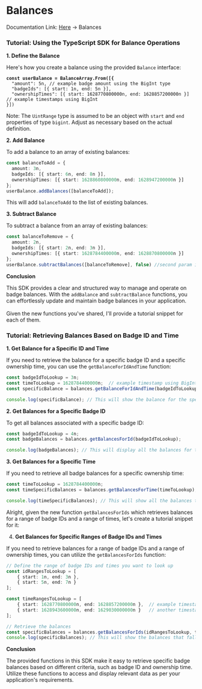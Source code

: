 # Balances

Documentation Link: [Here](https://bitbadges.github.io/bitbadgesjs/packages/bitbadgesjs-sdk/docs) -> Balances



### Tutorial: Using the TypeScript SDK for Balance Operations

**1. Define the Balance**

Here's how you create a balance using the provided `Balance` interface:

<pre class="language-typescript"><code class="lang-typescript"><strong>const userBalance = BalanceArray.From([{
</strong>  "amount": 5n, // example badge amount using the BigInt type
  "badgeIds": [{ start: 1n, end: 5n }],
  "ownershipTimes": [{ start: 1628770800000n, end: 1628857200000n }] // example timestamps using BigInt
}])
</code></pre>

Note: The `UintRange` type is assumed to be an object with `start` and `end` properties of type `bigint`. Adjust as necessary based on the actual definition.

**2. Add Balance**

To add a balance to an array of existing balances:

```typescript
const balanceToAdd = {
  amount: 3n,
  badgeIds: [{ start: 6n, end: 8n }],
  ownershipTimes: [{ start: 1628860800000n, end: 1628947200000n }]
};
userBalance.addBalances([balanceToAdd]);
```

This will add `balanceToAdd` to the list of existing balances.

**3. Subtract Balance**

To subtract a balance from an array of existing balances:

```typescript
const balanceToRemove = {
  amount: 2n,
  badgeIds: [{ start: 2n, end: 3n }],
  ownershipTimes: [{ start: 1628784400000n, end: 1628870800000n }]
};
userBalance.subtractBalances([balanceToRemove], false) //second param is to allow underflow (negatives)
```

**Conclusion**

This SDK provides a clear and structured way to manage and operate on badge balances. With the `addBalance` and `subtractBalance` functions, you can effortlessly update and maintain badge balances in your application.\
\
Given the new functions you've shared, I'll provide a tutorial snippet for each of them.

### Tutorial: Retrieving Balances Based on Badge ID and Time

**1. Get Balance for a Specific ID and Time**

If you need to retrieve the balance for a specific badge ID and a specific ownership time, you can use the `getBalanceForIdAndTime` function:

```typescript
const badgeIdToLookup = 3n;
const timeToLookup = 1628784400000n;  // example timestamp using BigInt
const specificBalance = balances.getBalanceForIdAndTime(badgeIdToLookup, timeToLookup);

console.log(specificBalance); // This will show the balance for the specified badge ID and time, if found.
```

**2. Get Balances for a Specific Badge ID**

To get all balances associated with a specific badge ID:

```typescript
const badgeIdToLookup = 4n;
const badgeBalances = balances.getBalancesForId(badgeIdToLookup);

console.log(badgeBalances); // This will display all the balances for the given badge ID.
```

**3. Get Balances for a Specific Time**

If you need to retrieve all badge balances for a specific ownership time:

```typescript
const timeToLookup = 1628784400000n;
const timeSpecificBalances = balances.getBalancesForTime(timeToLookup);

console.log(timeSpecificBalances); // This will show all the balances that have the specified ownership time.
```

Alright, given the new function `getBalancesForIds` which retrieves balances for a range of badge IDs and a range of times, let's create a tutorial snippet for it:

4. **Get Balances for Specific Ranges of Badge IDs and Times**

If you need to retrieve balances for a range of badge IDs and a range of ownership times, you can utilize the `getBalancesForIds` function:

```typescript
// Define the range of badge IDs and times you want to look up
const idRangesToLookup = [
    { start: 1n, end: 3n },
    { start: 5n, end: 7n }
];

const timeRangesToLookup = [
    { start: 1628770800000n, end: 1628857200000n },  // example timestamp range using BigInt
    { start: 1628943600000n, end: 1629030000000n }   // another timestamp range
];

// Retrieve the balances
const specificBalances = balances.getBalancesForIds(idRangesToLookup, timeRangesToLookup);
console.log(specificBalances); // This will show the balances that fall within the specified badge ID ranges and time ranges.
```

**Conclusion**

The provided functions in this SDK make it easy to retrieve specific badge balances based on different criteria, such as badge ID and ownership time. Utilize these functions to access and display relevant data as per your application's requirements.
